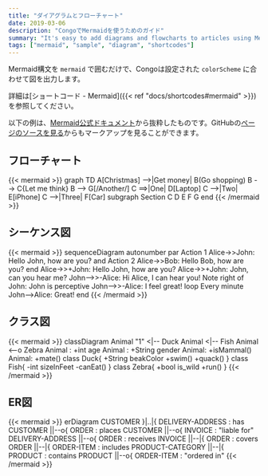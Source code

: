 ```yaml
---
title: "ダイアグラムとフローチャート"
date: 2019-03-06
description: "CongoでMermaidを使うためのガイド"
summary: "It's easy to add diagrams and flowcharts to articles using Mermaid."
tags: ["mermaid", "sample", "diagram", "shortcodes"]
---
```


Mermaid構文を `mermaid` で囲むだけで、Congoは設定された `colorScheme` に合わせて図を出力します。

詳細は[ショートコード - Mermaid]({{< ref "docs/shortcodes#mermaid" >}})を参照してください。

以下の例は、[Mermaid公式ドキュメント](https://mermaid-js.github.io/mermaid/)から抜粋したものです。GitHubの[ページのソースを見る](https://raw.githubusercontent.com/jpanther/congo/dev/exampleSite/content/samples/diagrams-flowcharts.md)からもマークアップを見ることができます。

## フローチャート

{{< mermaid >}}
graph TD
A[Christmas] -->|Get money| B(Go shopping)
B --> C{Let me think}
B --> G[/Another/]
C ==>|One| D[Laptop]
C -->|Two| E[iPhone]
C -->|Three| F[Car]
subgraph Section
C
D
E
F
G
end
{{< /mermaid >}}

## シーケンス図

{{< mermaid >}}
sequenceDiagram
autonumber
par Action 1
Alice->>John: Hello John, how are you?
and Action 2
Alice->>Bob: Hello Bob, how are you?
end
Alice->>+John: Hello John, how are you?
Alice->>+John: John, can you hear me?
John-->>-Alice: Hi Alice, I can hear you!
Note right of John: John is perceptive
John-->>-Alice: I feel great!
loop Every minute
John-->Alice: Great!
end
{{< /mermaid >}}

## クラス図

{{< mermaid >}}
classDiagram
Animal "1" <|-- Duck
Animal <|-- Fish
Animal <--o Zebra
Animal : +int age
Animal : +String gender
Animal: +isMammal()
Animal: +mate()
class Duck{
+String beakColor
+swim()
+quack()
}
class Fish{
-int sizeInFeet
-canEat()
}
class Zebra{
+bool is_wild
+run()
}
{{< /mermaid >}}

## ER図

{{< mermaid >}}
erDiagram
CUSTOMER }|..|{ DELIVERY-ADDRESS : has
CUSTOMER ||--o{ ORDER : places
CUSTOMER ||--o{ INVOICE : "liable for"
DELIVERY-ADDRESS ||--o{ ORDER : receives
INVOICE ||--|{ ORDER : covers
ORDER ||--|{ ORDER-ITEM : includes
PRODUCT-CATEGORY ||--|{ PRODUCT : contains
PRODUCT ||--o{ ORDER-ITEM : "ordered in"
{{< /mermaid >}}
